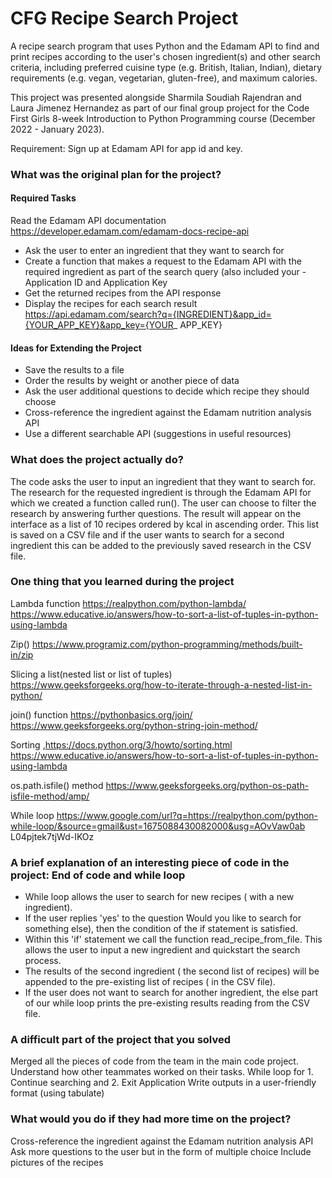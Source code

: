 # CFG Recipe Search Project

A recipe search program that uses Python and the Edamam API to find and print recipes according to the user's chosen ingredient(s) and other search criteria, including preferred cuisine type (e.g. British, Italian, Indian), dietary requirements (e.g. vegan, vegetarian, gluten-free), and maximum calories.

This project was presented alongside Sharmila Soudiah Rajendran and Laura Jimenez Hernandez as part of our final group project for the Code First Girls 8-week Introduction to Python Programming course (December 2022 - January 2023).

Requirement: Sign up at Edamam API for app id and key.

### What was the original plan for the project?
#### Required Tasks
Read the Edamam API documentation https://developer.edamam.com/edamam-docs-recipe-api

- Ask the user to enter an ingredient that they want to search for
- Create a function that makes a request to the Edamam API with the required ingredient as part of the search query (also included your - Application ID and Application Key
- Get the returned recipes from the API response
- Display the recipes for each search result https://api.edamam.com/search?q={INGREDIENT}&app_id={YOUR_APP_KEY}&app_key={YOUR_ APP_KEY}

#### Ideas for Extending the Project
- Save the results to a file
- Order the results by weight or another piece of data
- Ask the user additional questions to decide which recipe they should choose
- Cross-reference the ingredient against the Edamam nutrition analysis API
- Use a different searchable API (suggestions in useful resources)


### What does the project actually do?
The code asks the user to input an ingredient that they want to search for. The research for the requested ingredient is through the Edamam API for which we created a function called run(). The user can choose to filter the research by answering further questions. The result will appear on the interface as a list of 10 recipes ordered by kcal in ascending order. This list is saved on a CSV file and if the user wants to search for a second ingredient this can be added to the previously saved research in the CSV file.

 
### One thing that you learned during the project
Lambda 
function https://realpython.com/python-lambda/ https://www.educative.io/answers/how-to-sort-a-list-of-tuples-in-python-using-lambda

Zip()
https://www.programiz.com/python-programming/methods/built-in/zip

Slicing a list(nested list or list of tuples)
https://www.geeksforgeeks.org/how-to-iterate-through-a-nested-list-in-python/

join() function
https://pythonbasics.org/join/ https://www.geeksforgeeks.org/python-string-join-method/

Sorting
,https://docs.python.org/3/howto/sorting.html 
https://www.educative.io/answers/how-to-sort-a-list-of-tuples-in-python-using-lambda

os.path.isfile() method
https://www.geeksforgeeks.org/python-os-path-isfile-method/amp/

While loop
https://www.google.com/url?q=https://realpython.com/python-while-loop/&source=gmail&ust=1675088430082000&usg=AOvVaw0ab L04pjtek7tjWd-IKOz

### A brief explanation of an interesting piece of code in the project: End of code and while loop
- While loop allows the user to search for new recipes ( with a new ingredient).
- If the user replies 'yes' to the question  ̈Would you like to search for something else), then the condition of the if statement is satisfied.
- Within this 'if' statement we call the function read_recipe_from_file. This allows the user to input a new ingredient and quickstart the search process.
- The results of the second ingredient ( the second list of recipes) will be appended to the pre-existing list of recipes ( in the CSV file).
- If the user does not want to search for another ingredient, the else part of our while loop prints the pre-existing results reading from the CSV file.

 
### A difficult part of the project that you solved
Merged all the pieces of code from the team in the main code project. Understand how other teammates worked on their tasks.
While loop for 1. Continue searching and 2. Exit Application
Write outputs in a user-friendly format (using tabulate)

### What would you do if they had more time on the project?
Cross-reference the ingredient against the Edamam nutrition analysis API Ask more questions to the user but in the form of multiple choice
Include pictures of the recipes



